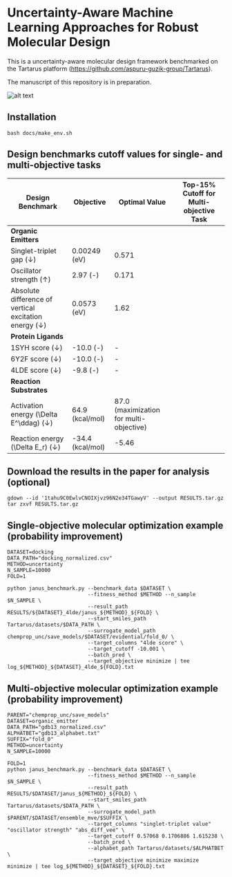 # Uncertainty-Aware Machine Learning Approaches for Robust Molecular Design
This is a uncertainty-aware molecular design framework benchmarked on the Tartarus platform (https://github.com/aspuru-guzik-group/Tartarus).

The manuscript of this repository is in preparation.

![alt text](docs/ms_1_overview.svg)

## Installation
```
bash docs/make_env.sh
```

## Design benchmarks cutoff values for single- and multi-objective tasks
| Design Benchmark | Objective | Optimal Value | Top-15% Cutoff for Multi-objective Task |
|------------------|-----------|---------------|----------------------------------------|
| **Organic Emitters** | | | |
| Singlet-triplet gap (↓) | 0.00249 (eV) | 0.571 |
| Oscillator strength (↑) | 2.97 (-) | 0.171 |
| Absolute difference of vertical excitation energy (↓) | 0.0573 (eV) | 1.62 |
| **Protein Ligands** | | | |
| 1SYH score (↓) | -10.0 (-) | - |
| 6Y2F score (↓) | -10.0 (-) | - |
| 4LDE score (↓) | -9.8 (-) | - |
| **Reaction Substrates** | | | |
| Activation energy \(\Delta E^\ddag\) (↓) | 64.9 (kcal/mol) | 87.0 (maximization for multi-objective) |
| Reaction energy \(\Delta E_r\) (↓) | -34.4 (kcal/mol) | -5.46 |

## Download the results in the paper for analysis (optional)
```
gdown --id '1tahu9C0EwlvCNOIXjvz96N2e34TGawyV' --output RESULTS.tar.gz
tar zxvf RESULTS.tar.gz
```

## Single-objective molecular optimization example (probability improvement)
```
DATASET=docking
DATA_PATH="docking_normalized.csv"
METHOD=uncertainty
N_SAMPLE=10000
FOLD=1

python janus_benchmark.py --benchmark_data $DATASET \
                          --fitness_method $METHOD --n_sample $N_SAMPLE \
                          --result_path RESULTS/${DATASET}_4lde/janus_${METHOD}_${FOLD} \
                          --start_smiles_path Tartarus/datasets/$DATA_PATH \
                          --surrogate_model_path chemprop_unc/save_models/$DATASET/evidential/fold_0/ \
                          --target_columns "4lde score" \
                          --target_cutoff -10.001 \
                          --batch_pred \
                          --target_objective minimize | tee log_${METHOD}_${DATASET}_4lde_${FOLD}.txt
```

## Multi-objective molecular optimization example (probability improvement)
```
PARENT="chemprop_unc/save_models"
DATASET=organic_emitter
DATA_PATH="gdb13_normalized.csv"
ALPHATBET="gdb13_alphabet.txt"
SUFFIX="fold_0"
METHOD=uncertainty
N_SAMPLE=10000

FOLD=1
python janus_benchmark.py --benchmark_data $DATASET \
                          --fitness_method $METHOD --n_sample $N_SAMPLE \
                          --result_path RESULTS/$DATASET/janus_${METHOD}_${FOLD} \
                          --start_smiles_path Tartarus/datasets/$DATA_PATH \
                          --surrogate_model_path $PARENT/$DATASET/ensemble_mve/$SUFFIX \
                          --target_columns "singlet-triplet value" "oscillator strength" "abs_diff_vee" \
                          --target_cutoff 0.57068 0.1706886 1.615238 \
                          --batch_pred \
                          --alphabet_path Tartarus/datasets/$ALPHATBET \
                          --target_objective minimize maximize minimize | tee log_${METHOD}_${DATASET}_${FOLD}.txt
```
